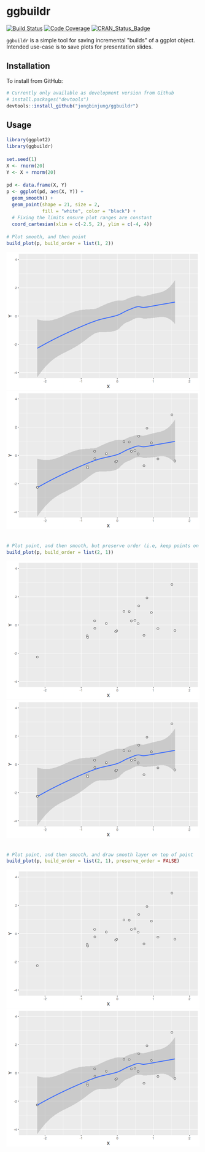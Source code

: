 
<!-- README.md is generated from README.Rmd. Please edit that file -->
ggbuildr
========

[![Build Status](https://travis-ci.org/jongbinjung/ggbuildr.svg?branch=master)](https://travis-ci.org/jongbinjung/ggbuildr) [![Code Coverage](https://codecov.io/gh/jongbinjung/ggbuildr/branch/master/graph/badge.svg)](https://codecov.io/gh/jongbinjung/ggbuildr) [![CRAN\_Status\_Badge](http://www.r-pkg.org/badges/version/datree)](http://cran.r-project.org/package=datree)

`ggbuildr` is a simple tool for saving incremental "builds" of a ggplot object. Intended use-case is to save plots for presentation slides.

Installation
------------

To install from GitHub:

``` r
# Currently only available as development version from Github
# install.packages("devtools")
devtools::install_github("jongbinjung/ggbuildr")
```

Usage
-----

``` r
library(ggplot2)
library(ggbuildr)

set.seed(1)
X <- rnorm(20)
Y <- X + rnorm(20)

pd <- data.frame(X, Y)
p <- ggplot(pd, aes(X, Y)) +
  geom_smooth() +
  geom_point(shape = 21, size = 2,
             fill = "white", color = "black") +
  # Fixing the limits ensure plot ranges are constant
  coord_cartesian(xlim = c(-2.5, 2), ylim = c(-4, 4))

# Plot smooth, and then point
build_plot(p, build_order = list(1, 2))
```

![](man/figs/README-example-1.png)![](man/figs/README-example-2.png)

``` r

# Plot point, and then smooth, but preserve order (i.e, keep points on top)
build_plot(p, build_order = list(2, 1))
```

![](man/figs/README-example-3.png)![](man/figs/README-example-4.png)

``` r

# Plot point, and then smooth, and draw smooth layer on top of point
build_plot(p, build_order = list(2, 1), preserve_order = FALSE)
```

![](man/figs/README-example-5.png)![](man/figs/README-example-6.png)
